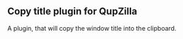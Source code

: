 Copy title plugin for QupZilla
-------------------------------------------------
A plugin, that will copy the window title into the clipboard.

